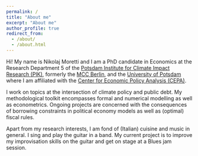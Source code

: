 ```yaml
---
permalink: /
title: "About me"
excerpt: "About me"
author_profile: true
redirect_from: 
  - /about/
  - /about.html
---
```

Hi! My name is Nikolaj Moretti and I am a PhD candidate in Economics at the Research Department 5 of the [Potsdam Institute for Climate Impact Research (PIK)](https://www.pik-potsdam.de/en), formerly the [MCC Berlin](https://www.mcc-berlin.net/en/index.html), and the [University of Potsdam](https://www.uni-potsdam.de/en/wiso/) where I am affiliated with the [Center for Economic Policy Analysis (CEPA)](https://www.uni-potsdam.de/de/cepa/welcome-to-cepa).  

I work on topics at the intersection of climate policy and public debt. My methodological toolkit encompasses formal and numerical modelling as well as econometrics. Ongoing projects are concerned with the consequences of borrowing constraints in political economy models as well as (optimal) fiscal rules.

Apart from my research interests, I am fond of (Italian) cuisine and music in general. I sing and play the guitar in a band. My current project is to improve my improvisation skills on the guitar and get on stage at a Blues jam session.

<!---
Stemming from my undergraduate studies in mathematics, I have a fascination for category theory and its applications. Even though I currently do not find the time to cultivate it, I hope to return to it at some future point in time.
--->

